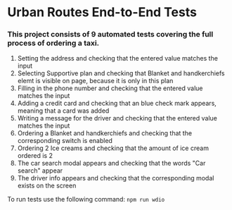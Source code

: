 # Urban Routes End-to-End Tests

### This project consists of 9 automated tests covering the full process of ordering a taxi.

1. Setting the address and checking that the entered value matches the input
2. Selecting Supportive plan and checking that Blanket and handkerchiefs elemt is visible on page, because it is only in this plan
3. Filling in the phone number and checking that the entered value matches the input
4. Adding a credit card and checking that an blue check mark appears, meaning that a card was added
5. Writing a message for the driver and checking that the entered value matches the input
6. Ordering a Blanket and handkerchiefs and checking that the corresponding switch is enabled
7. Ordering 2 Ice creams and checking that the amount of ice cream ordered is 2
8. The car search modal appears and checking that the words "Car search" appear
9. The driver info appears and checking that the corresponding modal exists on the screen

To run tests use the following command: ``` npm run wdio ```
